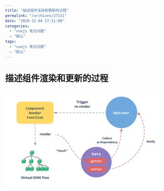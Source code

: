 ```yaml
---
title: "描述组件渲染和更新的过程"
permalink: "/archives/27131"
date: "2020-12-04 17:31:09"
categories: 
  - "vuejs 常见问题"
  - "默认"
tags: 
  - "vuejs 常见问题"
  - "默认"
---
```


# 描述组件渲染和更新的过程

![](images/3061191963.png)
